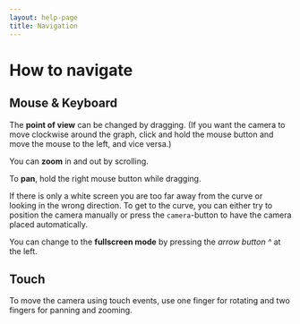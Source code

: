```yaml
---
layout: help-page
title: Navigation
---
```


# How to navigate

## Mouse & Keyboard

The **point of view** can be changed by dragging. (If you want the camera to move clockwise around the graph, click and hold the mouse button and move the mouse to the left, and vice versa.)
 
You can **zoom** in and out by scrolling.

To **pan**, hold the right mouse button while dragging.

If there is only a white screen you are too far away from the curve or looking in the wrong direction. To get to the curve, you can either try to position the camera manually or press the `camera`-button to have the camera placed automatically.

You can change to the **fullscreen mode** by pressing the *arrow button ^*  at the left.	

## Touch

To move the camera using touch events, use one finger for rotating and two fingers for panning and zooming.